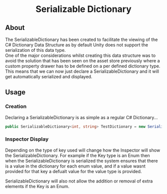 <h1 align="center">Serializable Dictionary</h1>

## About

The SerializableDictionary has been created to facilitate the viewing of the C# Dictionary Data Structure as by default Unity does not support the serialization of this data type.<br>
One of the major considerations whilst creating this data structure was to avoid the solution that has been seen on the asset store previously where a custom property drawer has to be defined on a per defined dictionary type.<br>
This means that we can now just declare a SerializableDictionary and it will get automatically serialized and displayed.

## Usage <a name = "usage"></a>

### Creation

Declaring a SerializableDictionary is as simple as a regular C# Dictionary...

```c#
public SerializableDictionary<int, string> TestDictionary = new SerializableDictionary();
```

### Inspector Display

Depending on the type of key used will change how the Inspector will show the SerializableDictionary. For example if the Key type is an Enum then when the SerializableDictionary is serialized the system ensures that there is a value in the dictionary for each enum value, and if a value wasnt provided for that key a defualt value for the value type is provided.

SerializableDictionary will also not allow the addition or removal of extra elements if the Key is an Enum.
